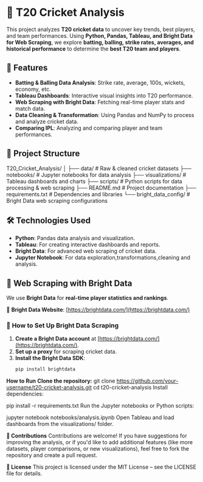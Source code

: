 # 🏏 T20 Cricket Analysis

This project analyzes **T20 cricket data** to uncover key trends, best players, and team performances. Using **Python, Pandas, Tableau, and Bright Data for Web Scraping**, we explore **batting, balling, strike rates, averages, and historical performance** to determine the **best T20 team and players**.

## 🚀 Features

- **Batting & Balling Data Analysis**: Strike rate, average, 100s, wickets, economy, etc.
- **Tableau Dashboards**: Interactive visual insights into T20 performance.
- **Web Scraping with Bright Data**: Fetching real-time player stats and match data.
- **Data Cleaning & Transformation**: Using Pandas and NumPy to process and analyze cricket data.
- **Comparing IPL**: Analyzing and comparing player and team performances.

## 📂 Project Structure

T20_Cricket_Analysis/ │ ├── data/ # Raw & cleaned cricket datasets ├── notebooks/ # Jupyter notebooks for data analysis ├── visualizations/ # Tableau dashboards and charts ├── scripts/ # Python scripts for data processing & web scraping ├── README.md # Project documentation ├── requirements.txt # Dependencies and libraries └── bright_data_config/ # Bright Data web scraping configurations

## 🛠️ Technologies Used

- **Python**: Pandas data analysis and visualization.
- **Tableau**: For creating interactive dashboards and reports.
- **Bright Data**: For advanced web scraping of cricket data.
- **Jupyter Notebook**: For data exploration,transformations,cleaning and analysis.

## 📡 Web Scraping with Bright Data

We use **Bright Data** for **real-time player statistics and rankings**.  

🔗 **Bright Data Website**: [https://brightdata.com/](https://brightdata.com/)  

### 🔹 **How to Set Up Bright Data Scraping**
1. **Create a Bright Data account** at [https://brightdata.com/](https://brightdata.com/).
2. **Set up a proxy** for scraping cricket data.
3. **Install the Bright Data SDK**:
   ```bash
   pip install brightdata


**How to Run**
**Clone the repository:**
git clone https://github.com/your-username/t20-cricket-analysis.git
cd t20-cricket-analysis
Install dependencies:

pip install -r requirements.txt
Run the Jupyter notebooks or Python scripts:


jupyter notebook notebooks/analysis.ipynb
Open Tableau and load dashboards from the visualizations/ folder.

**🤝 Contributions**
Contributions are welcome! If you have suggestions for improving the analysis, or if you'd like to add additional features (like more datasets, player comparisons, or new visualizations), feel free to fork the repository and create a pull request.

**📢 License**
This project is licensed under the MIT License – see the LICENSE file for details.


